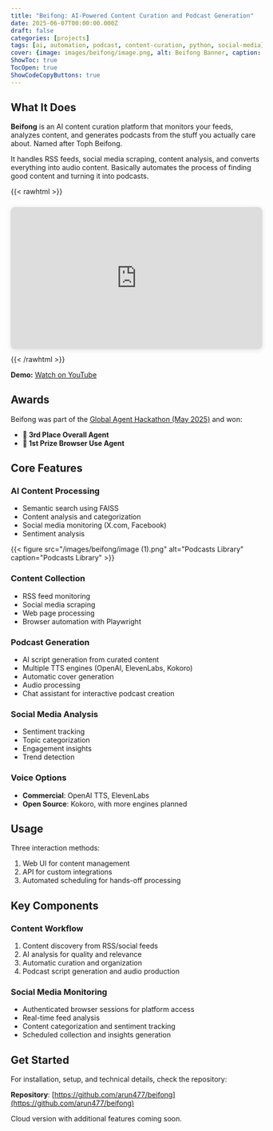 ```yaml
---
title: "Beifong: AI-Powered Content Curation and Podcast Generation"
date: 2025-06-07T00:00:00.000Z
draft: false
categories: [projects]
tags: [ai, automation, podcast, content-curation, python, social-media]
cover: {image: images/beifong/image.png, alt: Beifong Banner, caption: Beifong - AI Content Curation Platform, hiddenInList: true}
ShowToc: true
TocOpen: true
ShowCodeCopyButtons: true
---
```


## What It Does

**Beifong** is an AI content curation platform that monitors your feeds, analyzes content, and generates podcasts from the stuff you actually care about. Named after Toph Beifong.

It handles RSS feeds, social media scraping, content analysis, and converts everything into audio content. Basically automates the process of finding good content and turning it into podcasts.

{{< rawhtml >}}
<div style="position: relative; width: 100%; height: 0; padding-top: 56.2500%;
 padding-bottom: 0; box-shadow: 0 2px 8px 0 rgba(63,69,81,0.16); margin-top: 1.6em; margin-bottom: 0.9em; overflow: hidden;
 border-radius: 8px; will-change: transform;">
  <iframe loading="lazy" style="position: absolute; width: 100%; height: 100%; top: 0; left: 0; border: none; padding: 0;margin: 0;"
    src="https://www.canva.com/design/DAGoUfv8ICM/L34r-foQtTps02XXeUOUYA/watch?embed" allowfullscreen="allowfullscreen" allow="fullscreen">
  </iframe>
</div>
{{< /rawhtml >}}

**Demo:** [Watch on YouTube](https://www.youtube.com/watch?v=dB8FZY3x9EY)

## Awards

Beifong was part of the [Global Agent Hackathon (May 2025)](https://github.com/global-agent-hackathon/global-agent-hackathon-may-2025/pull/129) and won:
- **🥉 3rd Place Overall Agent**
- **🥇 1st Prize Browser Use Agent**

## Core Features

### AI Content Processing
- Semantic search using FAISS
- Content analysis and categorization
- Social media monitoring (X.com, Facebook)
- Sentiment analysis

{{< figure src="/images/beifong/image (1).png" alt="Podcasts Library" caption="Podcasts Library" >}}

### Content Collection
- RSS feed monitoring
- Social media scraping
- Web page processing
- Browser automation with Playwright

### Podcast Generation
- AI script generation from curated content
- Multiple TTS engines (OpenAI, ElevenLabs, Kokoro)
- Automatic cover generation
- Audio processing
- Chat assistant for interactive podcast creation

### Social Media Analysis
- Sentiment tracking
- Topic categorization
- Engagement insights
- Trend detection

### Voice Options
- **Commercial**: OpenAI TTS, ElevenLabs
- **Open Source**: Kokoro, with more engines planned

## Usage

Three interaction methods:
1. Web UI for content management
2. API for custom integrations
3. Automated scheduling for hands-off processing

## Key Components

### Content Workflow
1. Content discovery from RSS/social feeds
2. AI analysis for quality and relevance
3. Automatic curation and organization
4. Podcast script generation and audio production

### Social Media Monitoring
- Authenticated browser sessions for platform access
- Real-time feed analysis
- Content categorization and sentiment tracking
- Scheduled collection and insights generation

## Get Started

For installation, setup, and technical details, check the repository:

**Repository**: [https://github.com/arun477/beifong](https://github.com/arun477/beifong)

Cloud version with additional features coming soon.